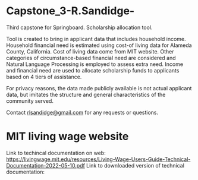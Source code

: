 # Capstone_3-R.Sandidge-
Third capstone for Springboard. Scholarship allocation tool.

Tool is created to bring in applicant data that includes household income. Household financial need is estimated using cost-of living data for Alameda County, California. Cost of living data come from MIT website. Other categories of circumstance-based financial need are considered and Natural Language Processing is employed to assess extra need. Income and financial need are used to allocate scholarship funds to applicants based on 4 tiers of assistance.

For privacy reasons, the data made publicly available is not actual applicant data, but imitates the structure and general characteristics of the community served.

Contact rlsandidge@gmail.com for any requests or questions.



# MIT living wage website
Link to techincal documentation on web: https://livingwage.mit.edu/resources/Living-Wage-Users-Guide-Technical-Documentation-2022-05-10.pdf
Link to downloaded version of technical documentation:
